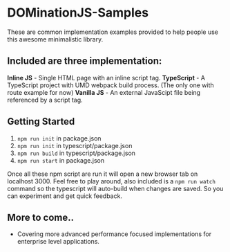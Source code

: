 # DOMinationJS-Samples
These are common implementation examples provided to help people use this awesome minimalistic library.

## Included are three implementation:
**Inline JS** - Single HTML page with an inline script tag.
**TypeScript** - A TypeScript project with UMD webpack build process. (The only one with route example for now)
**Vanilla JS** - An external JavaScipt file being referenced by a script tag.

## Getting Started
1. ```npm run init``` in package.json
2. ```npm run init``` in typescript/package.json
3. ```npm run build``` in typescript/package.json
4. ```npm run start``` in package.json

Once all these npm script are run it will open a new browser tab on localhost 3000. Feel free to play around, also included is a ```npm run watch``` command so the typescript will auto-build when changes are saved. So you can experiment and get quick feedback.


## More to come..
- Covering more advanced performance focused implementations for enterprise level applications.